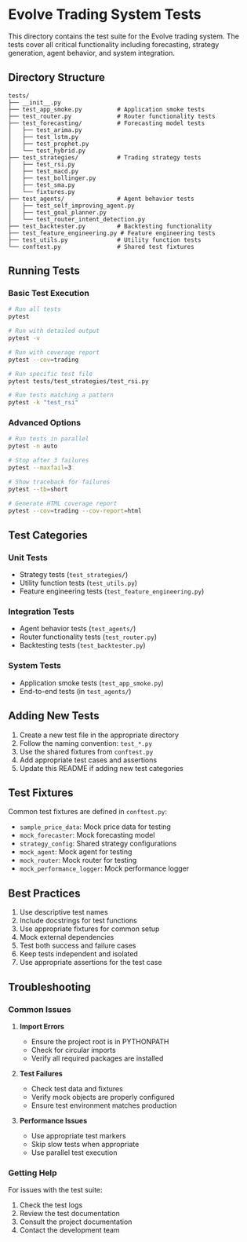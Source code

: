 # Evolve Trading System Tests

This directory contains the test suite for the Evolve trading system. The tests cover all critical functionality including forecasting, strategy generation, agent behavior, and system integration.

## Directory Structure

```
tests/
├── __init__.py
├── test_app_smoke.py          # Application smoke tests
├── test_router.py             # Router functionality tests
├── test_forecasting/          # Forecasting model tests
│   ├── test_arima.py
│   ├── test_lstm.py
│   ├── test_prophet.py
│   └── test_hybrid.py
├── test_strategies/           # Trading strategy tests
│   ├── test_rsi.py
│   ├── test_macd.py
│   ├── test_bollinger.py
│   ├── test_sma.py
│   └── fixtures.py
├── test_agents/               # Agent behavior tests
│   ├── test_self_improving_agent.py
│   ├── test_goal_planner.py
│   └── test_router_intent_detection.py
├── test_backtester.py         # Backtesting functionality
├── test_feature_engineering.py # Feature engineering tests
├── test_utils.py              # Utility function tests
└── conftest.py                # Shared test fixtures
```

## Running Tests

### Basic Test Execution

```bash
# Run all tests
pytest

# Run with detailed output
pytest -v

# Run with coverage report
pytest --cov=trading

# Run specific test file
pytest tests/test_strategies/test_rsi.py

# Run tests matching a pattern
pytest -k "test_rsi"
```

### Advanced Options

```bash
# Run tests in parallel
pytest -n auto

# Stop after 3 failures
pytest --maxfail=3

# Show traceback for failures
pytest --tb=short

# Generate HTML coverage report
pytest --cov=trading --cov-report=html
```

## Test Categories

### Unit Tests
- Strategy tests (`test_strategies/`)
- Utility function tests (`test_utils.py`)
- Feature engineering tests (`test_feature_engineering.py`)

### Integration Tests
- Agent behavior tests (`test_agents/`)
- Router functionality tests (`test_router.py`)
- Backtesting tests (`test_backtester.py`)

### System Tests
- Application smoke tests (`test_app_smoke.py`)
- End-to-end tests (in `test_agents/`)

## Adding New Tests

1. Create a new test file in the appropriate directory
2. Follow the naming convention: `test_*.py`
3. Use the shared fixtures from `conftest.py`
4. Add appropriate test cases and assertions
5. Update this README if adding new test categories

## Test Fixtures

Common test fixtures are defined in `conftest.py`:
- `sample_price_data`: Mock price data for testing
- `mock_forecaster`: Mock forecasting model
- `strategy_config`: Shared strategy configurations
- `mock_agent`: Mock agent for testing
- `mock_router`: Mock router for testing
- `mock_performance_logger`: Mock performance logger

## Best Practices

1. Use descriptive test names
2. Include docstrings for test functions
3. Use appropriate fixtures for common setup
4. Mock external dependencies
5. Test both success and failure cases
6. Keep tests independent and isolated
7. Use appropriate assertions for the test case

## Troubleshooting

### Common Issues

1. **Import Errors**
   - Ensure the project root is in PYTHONPATH
   - Check for circular imports
   - Verify all required packages are installed

2. **Test Failures**
   - Check test data and fixtures
   - Verify mock objects are properly configured
   - Ensure test environment matches production

3. **Performance Issues**
   - Use appropriate test markers
   - Skip slow tests when appropriate
   - Use parallel test execution

### Getting Help

For issues with the test suite:
1. Check the test logs
2. Review the test documentation
3. Consult the project documentation
4. Contact the development team 